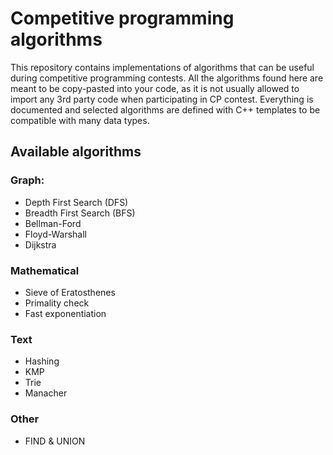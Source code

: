 # Competitive programming algorithms

This repository contains implementations of algorithms that can be useful during competitive programming contests. All the algorithms found here are meant to be copy-pasted into your code, as it is not usually allowed to import any 3rd party code when participating in CP contest. Everything is documented and selected algorithms are defined with C++ templates to be compatible with many data types.

## Available algorithms

### Graph:
- Depth First Search (DFS)
- Breadth First Search (BFS)
- Bellman-Ford
- Floyd-Warshall
- Dijkstra

### Mathematical
- Sieve of Eratosthenes
- Primality check
- Fast exponentiation

### Text
- Hashing
- KMP
- Trie
- Manacher

### Other
- FIND & UNION

